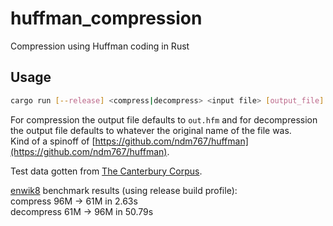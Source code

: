 # huffman_compression

Compression using Huffman coding in Rust

## Usage

```sh
cargo run [--release] <compress|decompress> <input file> [output_file]
```

For compression the output file defaults to `out.hfm` and for decompression the output file defaults to whatever the original name of the file was.  
Kind of a spinoff of [https://github.com/ndm767/huffman](https://github.com/ndm767/huffman).  

Test data gotten from [The Canterbury Corpus](https://corpus.canterbury.ac.nz/descriptions/).  

[enwik8](http://www.mattmahoney.net/dc/text.html) benchmark results (using release build profile):  
compress 96M -> 61M in 2.63s  
decompress 61M -> 96M in 50.79s
